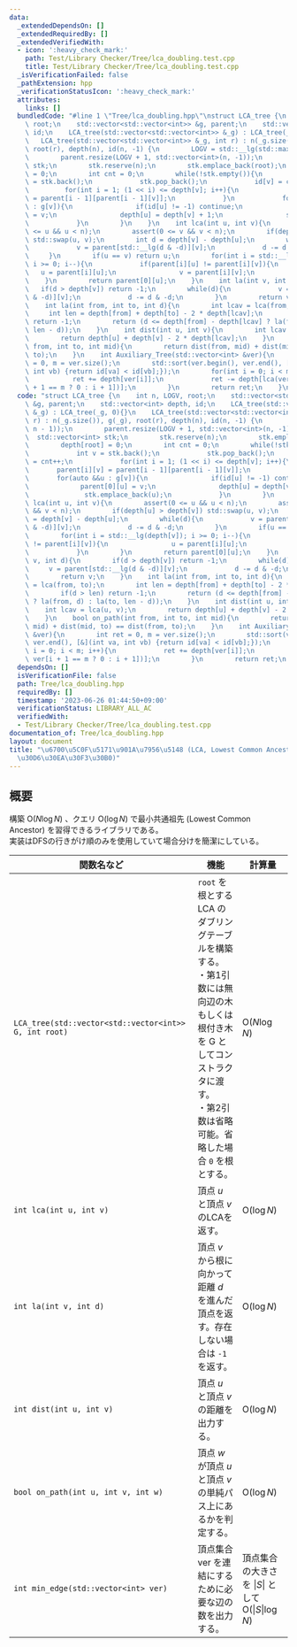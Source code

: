 ```yaml
---
data:
  _extendedDependsOn: []
  _extendedRequiredBy: []
  _extendedVerifiedWith:
  - icon: ':heavy_check_mark:'
    path: Test/Library Checker/Tree/lca_doubling.test.cpp
    title: Test/Library Checker/Tree/lca_doubling.test.cpp
  _isVerificationFailed: false
  _pathExtension: hpp
  _verificationStatusIcon: ':heavy_check_mark:'
  attributes:
    links: []
  bundledCode: "#line 1 \"Tree/lca_doubling.hpp\"\nstruct LCA_tree {\n    int n, LOGV,\
    \ root;\n    std::vector<std::vector<int>> &g, parent;\n    std::vector<int> depth,\
    \ id;\n    LCA_tree(std::vector<std::vector<int>> &_g) : LCA_tree(_g, 0){}\n \
    \   LCA_tree(std::vector<std::vector<int>> &_g, int r) : n(_g.size()), g(_g),\
    \ root(r), depth(n), id(n, -1) {\n        LOGV = std::__lg(std::max(1, n - 1));\n\
    \        parent.resize(LOGV + 1, std::vector<int>(n, -1));\n        std::vector<int>\
    \ stk;\n        stk.reserve(n);\n        stk.emplace_back(root);\n        depth[root]\
    \ = 0;\n        int cnt = 0;\n        while(!stk.empty()){\n            int v\
    \ = stk.back();\n            stk.pop_back();\n            id[v] = cnt++;\n   \
    \         for(int i = 1; (1 << i) <= depth[v]; i++){\n                parent[i][v]\
    \ = parent[i - 1][parent[i - 1][v]];\n            }\n            for(auto &&u\
    \ : g[v]){\n                if(id[u] != -1) continue;\n                parent[0][u]\
    \ = v;\n                depth[u] = depth[v] + 1;\n                stk.emplace_back(u);\n\
    \            }\n        }\n    }\n    int lca(int u, int v){\n        assert(0\
    \ <= u && u < n);\n        assert(0 <= v && v < n);\n        if(depth[u] > depth[v])\
    \ std::swap(u, v);\n        int d = depth[v] - depth[u];\n        while(d){\n\
    \            v = parent[std::__lg(d & -d)][v];\n            d -= d & -d;\n   \
    \     }\n        if(u == v) return u;\n        for(int i = std::__lg(depth[v]);\
    \ i >= 0; i--){\n            if(parent[i][u] != parent[i][v]){\n             \
    \   u = parent[i][u];\n                v = parent[i][v];\n            }\n    \
    \    }\n        return parent[0][u];\n    }\n    int la(int v, int d){\n     \
    \   if(d > depth[v]) return -1;\n        while(d){\n            v = parent[std::__lg(d\
    \ & -d)][v];\n            d -= d & -d;\n        }\n        return v;\n    }\n\
    \    int la(int from, int to, int d){\n        int lcav = lca(from, to);\n   \
    \     int len = depth[from] + depth[to] - 2 * depth[lcav];\n        if(d > len)\
    \ return -1;\n        return (d <= depth[from] - depth[lcav] ? la(from, d) : la(to,\
    \ len - d));\n    }\n    int dist(int u, int v){\n        int lcav = lca(u, v);\n\
    \        return depth[u] + depth[v] - 2 * depth[lcav];\n    }\n    bool on_path(int\
    \ from, int to, int mid){\n        return dist(from, mid) + dist(mid, to) == dist(from,\
    \ to);\n    }\n    int Auxiliary_Tree(std::vector<int> &ver){\n        int ret\
    \ = 0, m = ver.size();\n        std::sort(ver.begin(), ver.end(), [&](int va,\
    \ int vb) {return id[va] < id[vb];});\n        for(int i = 0; i < m; i++){\n \
    \           ret += depth[ver[i]];\n            ret -= depth[lca(ver[i], ver[i\
    \ + 1 == m ? 0 : i + 1])];\n        }\n        return ret;\n    }\n};\n"
  code: "struct LCA_tree {\n    int n, LOGV, root;\n    std::vector<std::vector<int>>\
    \ &g, parent;\n    std::vector<int> depth, id;\n    LCA_tree(std::vector<std::vector<int>>\
    \ &_g) : LCA_tree(_g, 0){}\n    LCA_tree(std::vector<std::vector<int>> &_g, int\
    \ r) : n(_g.size()), g(_g), root(r), depth(n), id(n, -1) {\n        LOGV = std::__lg(std::max(1,\
    \ n - 1));\n        parent.resize(LOGV + 1, std::vector<int>(n, -1));\n      \
    \  std::vector<int> stk;\n        stk.reserve(n);\n        stk.emplace_back(root);\n\
    \        depth[root] = 0;\n        int cnt = 0;\n        while(!stk.empty()){\n\
    \            int v = stk.back();\n            stk.pop_back();\n            id[v]\
    \ = cnt++;\n            for(int i = 1; (1 << i) <= depth[v]; i++){\n         \
    \       parent[i][v] = parent[i - 1][parent[i - 1][v]];\n            }\n     \
    \       for(auto &&u : g[v]){\n                if(id[u] != -1) continue;\n   \
    \             parent[0][u] = v;\n                depth[u] = depth[v] + 1;\n  \
    \              stk.emplace_back(u);\n            }\n        }\n    }\n    int\
    \ lca(int u, int v){\n        assert(0 <= u && u < n);\n        assert(0 <= v\
    \ && v < n);\n        if(depth[u] > depth[v]) std::swap(u, v);\n        int d\
    \ = depth[v] - depth[u];\n        while(d){\n            v = parent[std::__lg(d\
    \ & -d)][v];\n            d -= d & -d;\n        }\n        if(u == v) return u;\n\
    \        for(int i = std::__lg(depth[v]); i >= 0; i--){\n            if(parent[i][u]\
    \ != parent[i][v]){\n                u = parent[i][u];\n                v = parent[i][v];\n\
    \            }\n        }\n        return parent[0][u];\n    }\n    int la(int\
    \ v, int d){\n        if(d > depth[v]) return -1;\n        while(d){\n       \
    \     v = parent[std::__lg(d & -d)][v];\n            d -= d & -d;\n        }\n\
    \        return v;\n    }\n    int la(int from, int to, int d){\n        int lcav\
    \ = lca(from, to);\n        int len = depth[from] + depth[to] - 2 * depth[lcav];\n\
    \        if(d > len) return -1;\n        return (d <= depth[from] - depth[lcav]\
    \ ? la(from, d) : la(to, len - d));\n    }\n    int dist(int u, int v){\n    \
    \    int lcav = lca(u, v);\n        return depth[u] + depth[v] - 2 * depth[lcav];\n\
    \    }\n    bool on_path(int from, int to, int mid){\n        return dist(from,\
    \ mid) + dist(mid, to) == dist(from, to);\n    }\n    int Auxiliary_Tree(std::vector<int>\
    \ &ver){\n        int ret = 0, m = ver.size();\n        std::sort(ver.begin(),\
    \ ver.end(), [&](int va, int vb) {return id[va] < id[vb];});\n        for(int\
    \ i = 0; i < m; i++){\n            ret += depth[ver[i]];\n            ret -= depth[lca(ver[i],\
    \ ver[i + 1 == m ? 0 : i + 1])];\n        }\n        return ret;\n    }\n};\n"
  dependsOn: []
  isVerificationFile: false
  path: Tree/lca_doubling.hpp
  requiredBy: []
  timestamp: '2023-06-26 01:44:50+09:00'
  verificationStatus: LIBRARY_ALL_AC
  verifiedWith:
  - Test/Library Checker/Tree/lca_doubling.test.cpp
documentation_of: Tree/lca_doubling.hpp
layout: document
title: "\u6700\u5C0F\u5171\u901A\u7956\u5148 (LCA, Lowest Common Ancestor) (\u30BF\
  \u30D6\u30EA\u30F3\u30B0)"
---
```


## 概要
構築 $\text{O}(N\log N)$ 、クエリ $\text{O}(\log N)$ で最小共通祖先 (Lowest Common Ancestor) を習得できるライブラリである。<br>
実装はDFSの行きがけ順のみを使用していて場合分けを簡潔にしている。<br>

|関数名など|機能|計算量|
|---------|----|-----|
|`LCA_tree(std::vector<std::vector<int>> G, int root)`|`root` を根とする LCA のダブリングテーブルを構築する。<br>・第1引数には無向辺の木もしくは根付き木を G としてコンストラクタに渡す。<br>・第2引数は省略可能。省略した場合 `0` を根とする。| $\text{O}(N\log N)$ |
|`int lca(int u, int v)`|頂点 $u$ と頂点 $v$ のLCAを返す。| $\text{O}(\log N)$ |
|`int la(int v, int d)`|頂点 $v$ から根に向かって距離 $d$ を進んだ頂点を返す。存在しない場合は `-1` を返す。| $\text{O}(\log N)$ |
|`int dist(int u, int v)`|頂点 $u$ と頂点 $v$ の距離を出力する。| $\text{O}(\log N)$ |
|`bool on_path(int u, int v, int w)`|頂点 $w$ が頂点 $u$ と頂点 $v$ の単純パス上にあるかを判定する。| $\text{O}(\log N)$ |
|`int min_edge(std::vector<int> ver)`|頂点集合 $\text{ver}$ を連結にするために必要な辺の数を出力する。|頂点集合の大きさを $\|S\|$ として<br> $\text{O}(\|S\|\log N)$|
